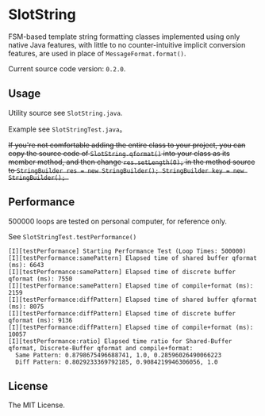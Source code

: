 # SlotString

FSM-based template string formatting classes implemented using only native Java features, with little to no counter-intuitive implicit conversion features, are used in place of `MessageFormat.format()`.

Current source code version: `0.2.0`.

## Usage

Utility source see `SlotString.java`. 

Example see `SlotStringTest.java`。

~~If you're not comfortable adding the entire class to your project, you can copy the source code of `SlotString.qformat()` into your class as its member method, and then change `res.setLength(0);` in the method source to `StringBuilder res = new StringBuilder(); StringBuilder key = new StringBuilder(); `~~

## Performance

500000 loops are tested on personal computer, for reference only.

See `SlotStringTest.testPerformance()`

```LOG
[I][testPerformance] Starting Performance Test (Loop Times: 500000)
[I][testPerformance:samePattern] Elapsed time of shared buffer qformat (ms): 6643
[I][testPerformance:samePattern] Elapsed time of discrete buffer qformat (ms): 7550
[I][testPerformance:samePattern] Elapsed time of compile+format (ms): 2159
[I][testPerformance:diffPattern] Elapsed time of shared buffer qformat (ms): 8075
[I][testPerformance:diffPattern] Elapsed time of discrete buffer qformat (ms): 9136
[I][testPerformance:diffPattern] Elapsed time of compile+format (ms): 10057
[I][testPerformance:ratio] Elapsed time ratio for Shared-Buffer qformat, Discrete-Buffer qformat and compile+format:
  Same Pattern: 0.8798675496688741, 1.0, 0.28596026490066223
  Diff Pattern: 0.8029233369792185, 0.9084219946306056, 1.0
```

## License

The MIT License.